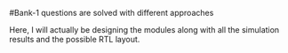#Bank-1 questions are solved with different approaches

Here, I will actually be designing the modules along with all the simulation results and the possible RTL layout.

